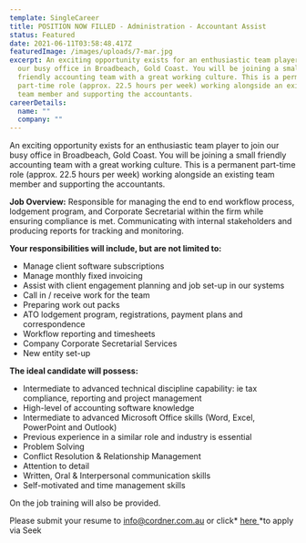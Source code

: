 ```yaml
---
template: SingleCareer
title: POSITION NOW FILLED - Administration - Accountant Assist
status: Featured
date: 2021-06-11T03:58:48.417Z
featuredImage: /images/uploads/7-mar.jpg
excerpt: An exciting opportunity exists for an enthusiastic team player to join
  our busy office in Broadbeach, Gold Coast. You will be joining a small
  friendly accounting team with a great working culture. This is a permanent
  part-time role (approx. 22.5 hours per week) working alongside an existing
  team member and supporting the accountants.
careerDetails:
  name: ""
  company: ""
---
```

An exciting opportunity exists for an enthusiastic team player to join our busy office in Broadbeach, Gold Coast. You will be joining a small friendly accounting team with a great working culture. This is a permanent part-time role (approx. 22.5 hours per week) working alongside an existing team member and supporting the accountants.

**Job Overview:** Responsible for managing the end to end workflow process, lodgement program, and Corporate Secretarial within the firm while ensuring compliance is met. Communicating with internal stakeholders and producing reports for tracking and monitoring.

**Your responsibilities will include, but are not limited to:**

* Manage client software subscriptions
* Manage monthly fixed invoicing
* Assist with client engagement planning and job set-up in our systems
* Call in / receive work for the team
* Preparing work out packs 
* ATO lodgement program, registrations, payment plans and correspondence
* Workflow reporting and timesheets
* Company Corporate Secretarial Services
* New entity set-up

**The ideal candidate will possess:**

* Intermediate to advanced technical discipline capability: ie tax compliance, reporting and project management
* High-level of accounting software knowledge
* Intermediate to advanced Microsoft Office skills (Word, Excel, PowerPoint and Outlook)
* Previous experience in a similar role and industry is essential
* Problem Solving
* Conflict Resolution & Relationship Management
* Attention to detail
* Written, Oral & Interpersonal communication skills
* Self-motivated and time management skills

On the job training will also be provided.

Please submit your resume to info@cordner.com.au or click* [here ](https://www.seek.com.au/job/52532207?type=promoted#searchRequestToken=30043df8-302b-4333-b5f8-35e28b3cfaf9)*to apply via Seek